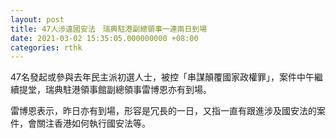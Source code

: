 ```yaml
---
layout: post
title: 47人涉違國安法　瑞典駐港副總領事一連兩日到場
date: 2021-03-02 15:35:05.000000000 +08:00
categories: rthk
---
```


47名發起或參與去年民主派初選人士，被控「串謀顛覆國家政權罪」，案件中午繼續提堂，瑞典駐港領事館副總領事雷博恩亦有到場。

雷博恩表示，昨日亦有到場，形容是冗長的一日，又指一直有跟進涉及國安法的案件，會關注香港如何執行國安法等。
